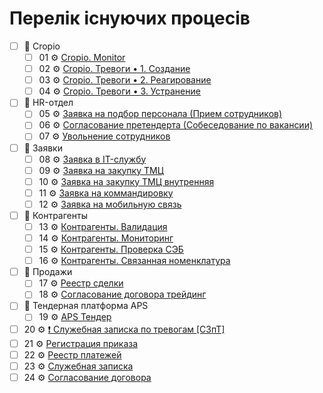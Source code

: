 # Перелік існуючих процесів

- [ ] 📂 Cropio
    - [ ] 01 ⚙ [Cropio. Monitor](./Proceses/P01/P01.md)
    - [ ] 02 ⚙ [Cropio. Тревоги • 1. Создание](./Proceses/P02/P02.md)
    - [ ] 03 ⚙ [Сropio. Тревоги • 2. Реагирование](./Proceses/P03/P03.md)
    - [ ] 04 ⚙ [Сropio. Тревоги • 3. Устранение](./Proceses/P04/P04.md)
- [ ] 📂 HR-отдел
    - [ ] 05 ⚙ [Заявка на подбор персонала (Прием сотрудников)](./Proceses/P05/P05.md)
    - [ ] 06 ⚙ [Согласование претендерта (Собеседование по вакансии)](./Proceses/P06/P06.md)
    - [ ] 07 ⚙ [Увольнение сотрудников](./Proceses/P07/P07.md)
- [ ] 📂 Заявки
    - [ ] 08 ⚙ [Заявка в IT-службу](./Proceses/P08/P08.md)
    - [ ] 09 ⚙ [Заявка на закупку ТМЦ](./Proceses/P09/P09.md)
    - [ ] 10 ⚙ [Заявка на закупку ТМЦ внутренняя](./Proceses/P10/P10.md)
    - [ ] 11 ⚙ [Заявка на коммандировку](./Proceses/P11/P11.md)
    - [ ] 12 ⚙ [Заявка на мобильную связь](./Proceses/P12/P12.md)
- [ ] 📂 Контрагенты
    - [ ] 13 ⚙ [Контрагенты. Валидация](./Proceses/P13/P13.md)
    - [ ] 14 ⚙ [Контрагенты. Мониторинг](./Proceses/P14/P14.md)
    - [ ] 15 ⚙ [Контрагенты. Проверка СЭБ](./Proceses/P15/P15.md)
    - [ ] 16 ⚙ [Контрагенты. Связанная номенклатура](./Proceses/P16/P16.md)
- [ ] 📂 Продажи
    - [ ] 17 ⚙ [Реестр сделки](./Proceses/P17/P17.md)
    - [ ] 18 ⚙ [Согласование договора трейдинг](./Proceses/P18/P18.md)
- [ ] 📂 Тендерная платформа APS
    - [ ] 19 ⚙ [APS Тендер](./Proceses/P19/P19.md)
- [ ] 20 ⚙ [❗ Служебная записка по тревогам [СЗпТ]](./Proceses/P20/P20.md)
- [ ] 21 ⚙ [Регистрация приказа](./Proceses/P21/P21.md)
- [ ] 22 ⚙ [Реестр платежей](./Proceses/P22/P22.md)
- [ ] 23 ⚙ [Служебная записка](./Proceses/P23/P23.md)
- [ ] 24 ⚙ [Согласование договора](./Proceses/P24/P24.md)
